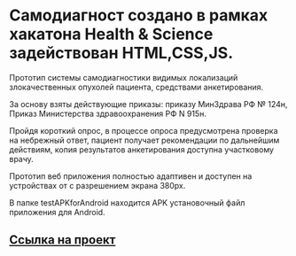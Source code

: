 # Самодиагност создано в рамках хакатона Health & Science задействован HTML,CSS,JS.
 
 
 Прототип системы самодиагностики видимых локализаций злокачественных опухолей пациента, средствами анкетирования. 
 
 За основу взяты действующие приказы: приказу МинЗдрава РФ № 124н, Приказ Министерства здравоохранения РФ  N 915н. 
 
 Пройдя короткий опрос, в процессе опроса предусмотрена проверка на небрежный ответ, пациент получает рекомендации по дальнейшим действиям, копия результатов анкетирования доступна участковому врачу.
 
 Прототип веб приложения полностью адаптивен и доступен на устройствах от с разрешением экрана 380px.

 В папке testAPKforAndroid находится APK установочный файл приложения для Android.

<a href="https://genalll.github.io/-23-Health-Science/">Cсылка на проект</a>
---  




